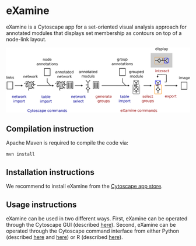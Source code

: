 eXamine
=======

eXamine is a Cytoscape app for a set-oriented visual analysis approach for annotated modules that displays set membership as contours on top of a node-link layout.

![Pipeline](doc/pipeline.png)

Compilation instruction
-----------------------

Apache Maven is required to compile the code via:

    mvn install

Installation instructions
-------------------------

We recommend to install eXamine from the [Cytoscape app store](http://apps.cytoscape.org/apps/examine).

Usage instructions
------------------

eXamine can be used in two different ways. First, eXamine can be operated through the Cytoscape GUI (described [here](doc/tutorial/tutorial.pdf)). Second, eXamine can be operated through the Cytoscape command interface from either Python (described [here](doc/tutorial/eXamineTutorial.ipynb) and [here](doc/tutorial/eXamineTutorial2.pdf)) or R (described [here](doc/tutorial/eXamineTutorial_R.Rmd)).
